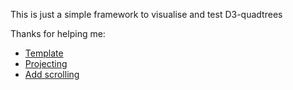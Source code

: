 This is just a simple framework to visualise and test D3-quadtrees

Thanks for helping me:

* [Template](http://bl.ocks.org/mbostock/4343214)
* [Projecting](http://stackoverflow.com/questions/20987535/plotting-points-on-a-map-with-d3)
* [Add scrolling](http://thisismattmiller.com/blog/add-zoom-slider-to-d3-js/)